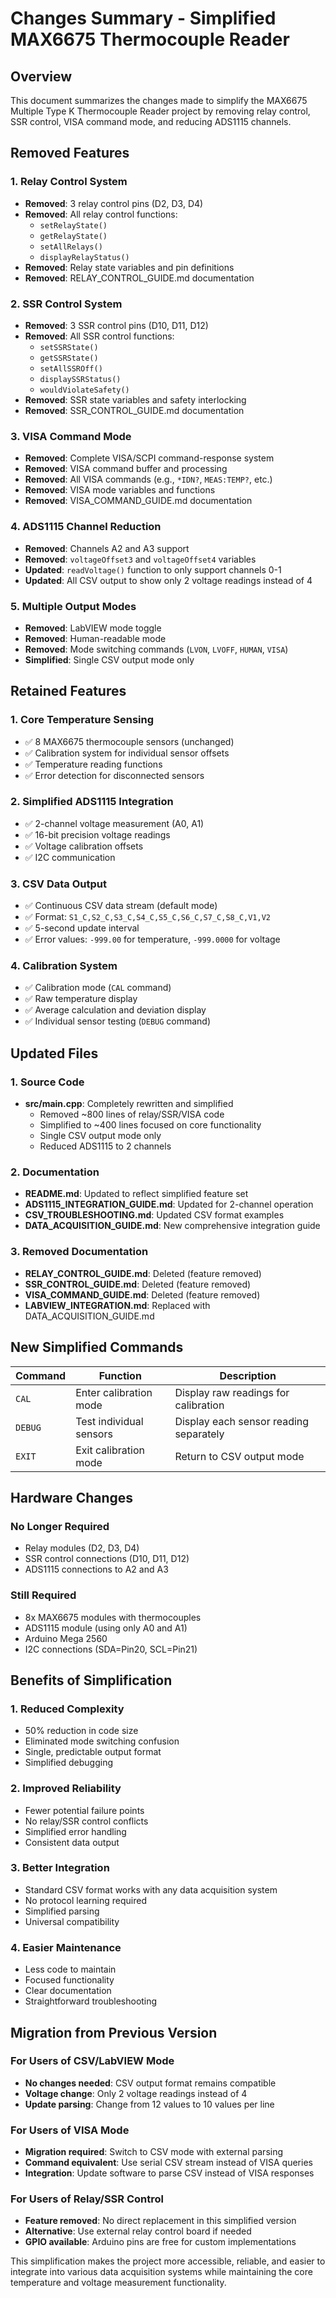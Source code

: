 # Changes Summary - Simplified MAX6675 Thermocouple Reader

## Overview
This document summarizes the changes made to simplify the MAX6675 Multiple Type K Thermocouple Reader project by removing relay control, SSR control, VISA command mode, and reducing ADS1115 channels.

## Removed Features

### 1. Relay Control System
- **Removed**: 3 relay control pins (D2, D3, D4)
- **Removed**: All relay control functions:
  - `setRelayState()`
  - `getRelayState()`
  - `setAllRelays()`
  - `displayRelayStatus()`
- **Removed**: Relay state variables and pin definitions
- **Removed**: RELAY_CONTROL_GUIDE.md documentation

### 2. SSR Control System
- **Removed**: 3 SSR control pins (D10, D11, D12)
- **Removed**: All SSR control functions:
  - `setSSRState()`
  - `getSSRState()`
  - `setAllSSROff()`
  - `displaySSRStatus()`
  - `wouldViolateSafety()`
- **Removed**: SSR state variables and safety interlocking
- **Removed**: SSR_CONTROL_GUIDE.md documentation

### 3. VISA Command Mode
- **Removed**: Complete VISA/SCPI command-response system
- **Removed**: VISA command buffer and processing
- **Removed**: All VISA commands (e.g., `*IDN?`, `MEAS:TEMP?`, etc.)
- **Removed**: VISA mode variables and functions
- **Removed**: VISA_COMMAND_GUIDE.md documentation

### 4. ADS1115 Channel Reduction
- **Removed**: Channels A2 and A3 support
- **Removed**: `voltageOffset3` and `voltageOffset4` variables
- **Updated**: `readVoltage()` function to only support channels 0-1
- **Updated**: All CSV output to show only 2 voltage readings instead of 4

### 5. Multiple Output Modes
- **Removed**: LabVIEW mode toggle
- **Removed**: Human-readable mode
- **Removed**: Mode switching commands (`LVON`, `LVOFF`, `HUMAN`, `VISA`)
- **Simplified**: Single CSV output mode only

## Retained Features

### 1. Core Temperature Sensing
- ✅ 8 MAX6675 thermocouple sensors (unchanged)
- ✅ Calibration system for individual sensor offsets
- ✅ Temperature reading functions
- ✅ Error detection for disconnected sensors

### 2. Simplified ADS1115 Integration
- ✅ 2-channel voltage measurement (A0, A1)
- ✅ 16-bit precision voltage readings
- ✅ Voltage calibration offsets
- ✅ I2C communication

### 3. CSV Data Output
- ✅ Continuous CSV data stream (default mode)
- ✅ Format: `S1_C,S2_C,S3_C,S4_C,S5_C,S6_C,S7_C,S8_C,V1,V2`
- ✅ 5-second update interval
- ✅ Error values: `-999.00` for temperature, `-999.0000` for voltage

### 4. Calibration System
- ✅ Calibration mode (`CAL` command)
- ✅ Raw temperature display
- ✅ Average calculation and deviation display
- ✅ Individual sensor testing (`DEBUG` command)

## Updated Files

### 1. Source Code
- **src/main.cpp**: Completely rewritten and simplified
  - Removed ~800 lines of relay/SSR/VISA code
  - Simplified to ~400 lines focused on core functionality
  - Single CSV output mode only
  - Reduced ADS1115 to 2 channels

### 2. Documentation
- **README.md**: Updated to reflect simplified feature set
- **ADS1115_INTEGRATION_GUIDE.md**: Updated for 2-channel operation
- **CSV_TROUBLESHOOTING.md**: Updated CSV format examples
- **DATA_ACQUISITION_GUIDE.md**: New comprehensive integration guide

### 3. Removed Documentation
- **RELAY_CONTROL_GUIDE.md**: Deleted (feature removed)
- **SSR_CONTROL_GUIDE.md**: Deleted (feature removed)
- **VISA_COMMAND_GUIDE.md**: Deleted (feature removed)
- **LABVIEW_INTEGRATION.md**: Replaced with DATA_ACQUISITION_GUIDE.md

## New Simplified Commands

| Command | Function | Description |
|---------|----------|-------------|
| `CAL` | Enter calibration mode | Display raw readings for calibration |
| `DEBUG` | Test individual sensors | Display each sensor reading separately |
| `EXIT` | Exit calibration mode | Return to CSV output mode |

## Hardware Changes

### No Longer Required
- Relay modules (D2, D3, D4)
- SSR control connections (D10, D11, D12)
- ADS1115 connections to A2 and A3

### Still Required
- 8x MAX6675 modules with thermocouples
- ADS1115 module (using only A0 and A1)
- Arduino Mega 2560
- I2C connections (SDA=Pin20, SCL=Pin21)

## Benefits of Simplification

### 1. Reduced Complexity
- 50% reduction in code size
- Eliminated mode switching confusion
- Single, predictable output format
- Simplified debugging

### 2. Improved Reliability
- Fewer potential failure points
- No relay/SSR control conflicts
- Simplified error handling
- Consistent data output

### 3. Better Integration
- Standard CSV format works with any data acquisition system
- No protocol learning required
- Simplified parsing
- Universal compatibility

### 4. Easier Maintenance
- Less code to maintain
- Focused functionality
- Clear documentation
- Straightforward troubleshooting

## Migration from Previous Version

### For Users of CSV/LabVIEW Mode
- **No changes needed**: CSV output format remains compatible
- **Voltage change**: Only 2 voltage readings instead of 4
- **Update parsing**: Change from 12 values to 10 values per line

### For Users of VISA Mode
- **Migration required**: Switch to CSV mode with external parsing
- **Command equivalent**: Use serial CSV stream instead of VISA queries
- **Integration**: Update software to parse CSV instead of VISA responses

### For Users of Relay/SSR Control
- **Feature removed**: No direct replacement in this simplified version
- **Alternative**: Use external relay control board if needed
- **GPIO available**: Arduino pins are free for custom implementations

This simplification makes the project more accessible, reliable, and easier to integrate into various data acquisition systems while maintaining the core temperature and voltage measurement functionality.
